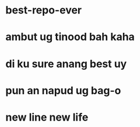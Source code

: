 # best-repo-ever

# ambut ug tinood bah kaha

# di ku sure anang best uy

# pun an napud ug bag-o

# new line new life